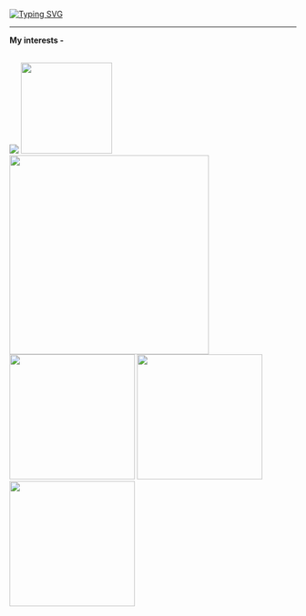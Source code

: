 <a href="https://git.io/typing-svg"><img src="https://readme-typing-svg.herokuapp.com?font=Fira+Code&size=35&duration=3000&pause=1000&color=34ED20&center=true&width=500&height=100&lines=HI+THERE%E2%9A%A1;I+am+A-MAX+from+India+;I+am+studying+in+grade+8+" alt="Typing SVG" /></a>

<hr>

<b> My interests -  </b>

<br>

<span> 
     
<img src="https://encrypted-tbn0.gstatic.com/images?q=tbn:ANd9GcQpngGRjYX1ca7qAADU3K6eGLj7ShQE3L2otdzfryl_Y9Ht2QRoQKYQbsXd36XIxMbYOw0&usqp=CAU">

<img src="https://upload.wikimedia.org/wikipedia/commons/thumb/d/d5/CSS3_logo_and_wordmark.svg/1200px-CSS3_logo_and_wordmark.svg.png" width="160px">

<img src="https://www.developer.com/wp-content/uploads/2021/09/Java-tutorials.jpg" width="350px">

<img src="https://www.computerhope.com/jargon/j/javascript.png" width="220px">
     
<img src="https://developer.apple.com/swift/images/swift-og.png" width="220px">
     
<img src="https://upload.wikimedia.org/wikipedia/commons/thumb/1/18/ISO_C%2B%2B_Logo.svg/640px-ISO_C%2B%2B_Logo.svg.png" width="220px">
          
</span>
